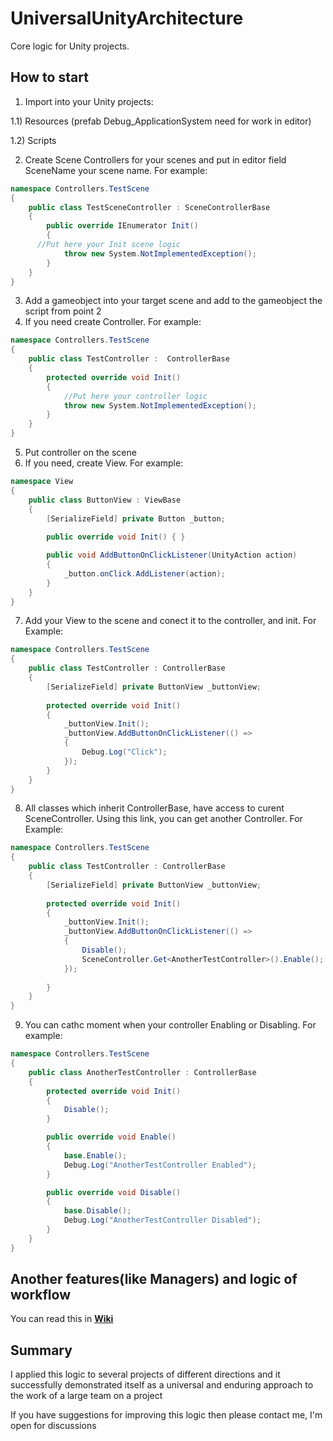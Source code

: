 # UniversalUnityArchitecture
Core logic for Unity projects. 
## How to start
1) Import into your Unity projects:

1.1) Resources (prefab Debug_ApplicationSystem need for work in editor)

1.2) Scripts

2) Create Scene Controllers for your scenes and put in editor field SceneName your scene name. For example:
```C#
namespace Controllers.TestScene
{
	public class TestSceneController : SceneControllerBase 
	{
		public override IEnumerator Init()
		{
      //Put here your Init scene logic
			throw new System.NotImplementedException();
		}
	}
}
```
3) Add a gameobject into your target scene and add to the gameobject the script from point 2
4) If you need create Controller. For example:
```C#
namespace Controllers.TestScene
{
	public class TestController :  ControllerBase
	{
		protected override void Init()
		{
			//Put here your controller logic
			throw new System.NotImplementedException();
		}
	}
}
```
5) Put controller on the scene 
6) If you need, create View. For example:
```C#
namespace View
{
	public class ButtonView : ViewBase
	{
		[SerializeField] private Button _button;
	
		public override void Init() { }

		public void AddButtonOnClickListener(UnityAction action)
		{
			_button.onClick.AddListener(action);
		}
	}
}
```
7) Add your View to the scene and conect it to the controller, and init. For Example:
```C#
namespace Controllers.TestScene
{
	public class TestController : ControllerBase
	{
		[SerializeField] private ButtonView _buttonView;
		
		protected override void Init()
		{
			_buttonView.Init();
			_buttonView.AddButtonOnClickListener(() =>
			{
				Debug.Log("Click");
			});
		}
	}
}
```
8) All classes which inherit ControllerBase, have access to curent SceneController. Using this link, you can get another Controller. For Example:
```C#
namespace Controllers.TestScene
{
	public class TestController : ControllerBase
	{
		[SerializeField] private ButtonView _buttonView;
		
		protected override void Init()
		{
			_buttonView.Init();
			_buttonView.AddButtonOnClickListener(() =>
			{
				Disable();
				SceneController.Get<AnotherTestController>().Enable();
			});   
      
		}
	}
}
```
9) You can cathc moment when your controller Enabling or Disabling. For example:
```C#
namespace Controllers.TestScene
{
	public class AnotherTestController : ControllerBase
	{
		protected override void Init()
		{
			Disable();
		}

		public override void Enable()
		{
			base.Enable();
			Debug.Log("AnotherTestController Enabled");
		}

		public override void Disable()
		{
			base.Disable();
			Debug.Log("AnotherTestController Disabled");
		}
	}
}
```
## Another features(like Managers) and logic of workflow
You can read this in **[Wiki](https://github.com/Feynmen/UniversalUnityArchitecture/wiki)**
## Summary
I applied this logic to several projects of different directions and it successfully demonstrated itself as a universal and enduring approach to the work of a large team on a project

If you have suggestions for improving this logic then please contact me, I'm open for discussions
